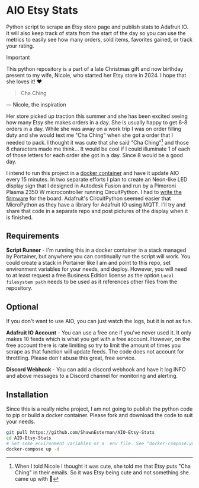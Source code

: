 # AIO Etsy Stats

Python script to scrape an Etsy store page and publish stats to Adafruit IO. It will also keep track of stats from the start of the day so you
can use the metrics to easily see how many orders, sold items, favorites gained, or track your rating. 

> [!IMPORTANT]
> This python repository is a part of a late Christmas gift and now birthday present to my wife, Nicole, who started her Etsy store in 2024. I hope that she loves it! ❤️

> Cha Ching

— Nicole, the inspiration

Her store picked up traction this summer and she has been excited seeing how many Etsy she makes orders in a day. She is usually happy to get 
6-8 orders in a day. While she was away on a work trip I was on order filling duty and she would text me "Cha Ching" when she got a order that I 
needed to pack. I thought it was cute that she said "Cha Ching"[^1] and those 8 characters made me think... It would be cool if I could illuminate 
1 of each of those letters for each order she got in a day. Since 8 would be a good day.

I intend to run this project in a [docker container](docker-compose.yml) and have it update AIO every 15 minutes. In two separate efforts I plan to 
create an Neon-like LED display sign that I designed in Autodesk Fusion and run by a Pimoroni Plasma 2350 W microcontroller running CircuitPython. 
I had to [write the firmware](https://github.com/adafruit/circuitpython/pull/9923) for the board. Adafruit's CircuitPython seemed easier that MicroPython 
as they have a library for Adafruit IO using MQTT. I'll try and share that code in a separate repo and post pictures of the display when it is finished.

## Requirements

**Script Runner** - I'm running this in a docker container in a stack managed by Portainer, but anywhere you can continually run the script will work. You could create a stack in
Portainer like I am and point to this repo, set environment variables for your needs, and deploy. However, you will need to at least request a free Business Edition license as the 
option `Local filesystem path` needs to be used as it references other files from the repository.  

## Optional

If you don't want to use AIO, you can just watch the logs, but it is not as fun.

**Adafruit IO Account** - You can use a free one if you've never used it. It only makes 10 feeds which is what you get with a free account. However, on
the free account there is rate limiting so try to limit the amount of times you scrape as that function will update feeds. The code does not account for
throttling. Please don't abuse this great, free service.

**Discord Webhook** - You can add a discord webhook and have it log INFO and above messages to a Discord channel for monitoring and alerting.

## Installation

Since this is a really niche project, I am not going to publish the python code to pip or build a docker container. Please fork and download the code to
suit your needs. 

```bash
git pull https://github.com/ShawnEsterman/AIO-Etsy-Stats
cd AIO-Etsy-Stats
# Set some environment variables or a .env file. See "docker-compose.yml" or "aio-etsy-stats/main.py"
docker-compose up -d
```

[^1]: When I told Nicole I thought it was cute, she told me that Etsy puts "Cha Ching" in their emails. So it was Etsy being cute and not something she came up with 🤣
